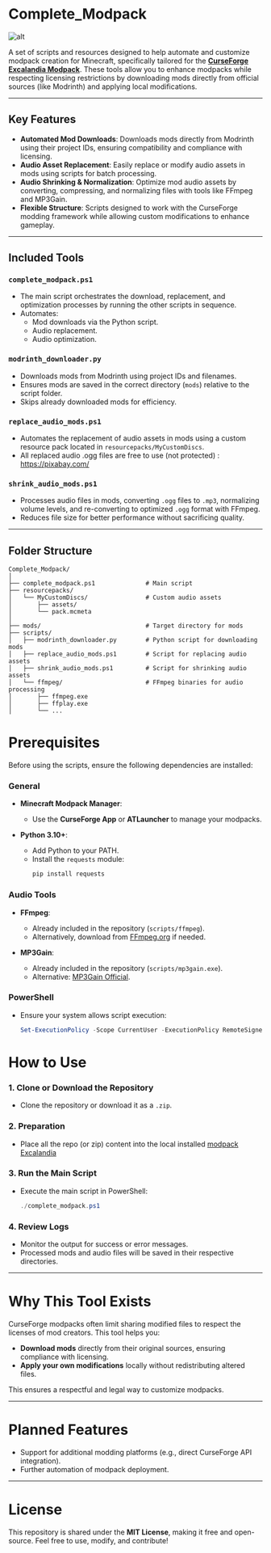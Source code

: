 # Complete_Modpack

![alt](https://media.forgecdn.net/attachments/description/null/description_d95d0ee1-396e-4be8-ae78-414b7f34624e.png)

A set of scripts and resources designed to help automate and customize modpack creation for Minecraft, specifically tailored for the **[CurseForge Excalandia Modpack](https://www.curseforge.com/minecraft/modpacks/excalandia)**. These tools allow you to enhance modpacks while respecting licensing restrictions by downloading mods directly from official sources (like Modrinth) and applying local modifications.

---

## Key Features

- **Automated Mod Downloads**: Downloads mods directly from Modrinth using their project IDs, ensuring compatibility and compliance with licensing.
- **Audio Asset Replacement**: Easily replace or modify audio assets in mods using scripts for batch processing.
- **Audio Shrinking & Normalization**: Optimize mod audio assets by converting, compressing, and normalizing files with tools like FFmpeg and MP3Gain.
- **Flexible Structure**: Scripts designed to work with the CurseForge modding framework while allowing custom modifications to enhance gameplay.

---

## Included Tools

### **`complete_modpack.ps1`**
- The main script orchestrates the download, replacement, and optimization processes by running the other scripts in sequence.
- Automates:
  - Mod downloads via the Python script.
  - Audio replacement.
  - Audio optimization.

### **`modrinth_downloader.py`**
- Downloads mods from Modrinth using project IDs and filenames.
- Ensures mods are saved in the correct directory (`mods`) relative to the script folder.
- Skips already downloaded mods for efficiency.

### **`replace_audio_mods.ps1`**
- Automates the replacement of audio assets in mods using a custom resource pack located in `resourcepacks/MyCustomDiscs`.
- All replaced audio .ogg files are free to use (not protected) : https://pixabay.com/

### **`shrink_audio_mods.ps1`**
- Processes audio files in mods, converting `.ogg` files to `.mp3`, normalizing volume levels, and re-converting to optimized `.ogg` format with FFmpeg.
- Reduces file size for better performance without sacrificing quality.

---

## Folder Structure

```plaintext
Complete_Modpack/
│
├── complete_modpack.ps1              # Main script
├── resourcepacks/
│   └── MyCustomDiscs/                # Custom audio assets
│       ├── assets/
│       └── pack.mcmeta
│
├── mods/                             # Target directory for mods
├── scripts/
│   ├── modrinth_downloader.py        # Python script for downloading mods
│   ├── replace_audio_mods.ps1        # Script for replacing audio assets
│   ├── shrink_audio_mods.ps1         # Script for shrinking audio assets
│   └── ffmpeg/                       # FFmpeg binaries for audio processing
│       ├── ffmpeg.exe
│       ├── ffplay.exe
│       └── ...
```
# Prerequisites

Before using the scripts, ensure the following dependencies are installed:

### **General**
- **Minecraft Modpack Manager**:
  - Use the **CurseForge App** or **ATLauncher** to manage your modpacks.

- **Python 3.10+**:
  - Add Python to your PATH.
  - Install the `requests` module:
    ```bash
    pip install requests
    ```

### **Audio Tools**
- **FFmpeg**:
  - Already included in the repository (`scripts/ffmpeg`).
  - Alternatively, download from [FFmpeg.org](https://ffmpeg.org) if needed.

- **MP3Gain**:
  - Already included in the repository (`scripts/mp3gain.exe`).
  - Alternative: [MP3Gain Official](http://mp3gain.sourceforge.net).

### **PowerShell**
- Ensure your system allows script execution:
  ```powershell
  Set-ExecutionPolicy -Scope CurrentUser -ExecutionPolicy RemoteSigned

# How to Use

### **1. Clone or Download the Repository**
- Clone the repository or download it as a `.zip`.

### **2. Preparation**
- Place all the repo (or zip) content into the local installed [modpack Excalandia](https://www.curseforge.com/minecraft/modpacks/excalandia)

### **3. Run the Main Script**
- Execute the main script in PowerShell:
  ```powershell
  ./complete_modpack.ps1
### **4. Review Logs**
- Monitor the output for success or error messages.
- Processed mods and audio files will be saved in their respective directories.

---

# Why This Tool Exists

CurseForge modpacks often limit sharing modified files to respect the licenses of mod creators. This tool helps you:
- **Download mods** directly from their original sources, ensuring compliance with licensing.
- **Apply your own modifications** locally without redistributing altered files.

This ensures a respectful and legal way to customize modpacks.

---

# Planned Features

- Support for additional modding platforms (e.g., direct CurseForge API integration).
- Further automation of modpack deployment.

---

# License

This repository is shared under the **MIT License**, making it free and open-source. Feel free to use, modify, and contribute!

